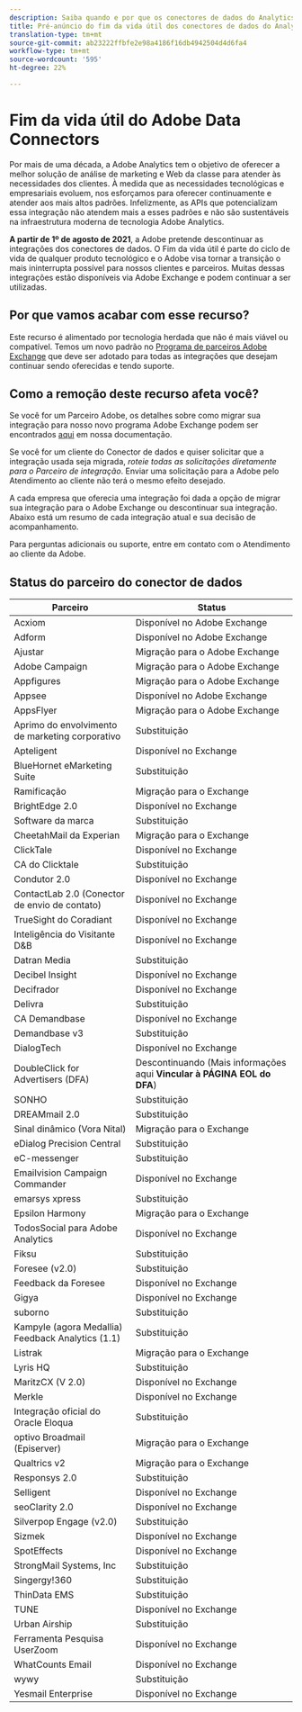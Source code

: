 ```yaml
---
description: Saiba quando e por que os conectores de dados do Analytics serão encerrados.
title: Pré-anúncio do fim da vida útil dos conectores de dados do Analytics
translation-type: tm+mt
source-git-commit: ab23222ffbfe2e98a4186f16db4942504d4d6fa4
workflow-type: tm+mt
source-wordcount: '595'
ht-degree: 22%

---
```



# Fim da vida útil do Adobe Data Connectors

Por mais de uma década, a Adobe Analytics tem o objetivo de oferecer a melhor solução de análise de marketing e Web da classe para atender às necessidades dos clientes. À medida que as necessidades tecnológicas e empresariais evoluem, nos esforçamos para oferecer continuamente e atender aos mais altos padrões.  Infelizmente, as APIs que potencializam essa integração não atendem mais a esses padrões e não são sustentáveis na infraestrutura moderna de tecnologia Adobe Analytics.

**A partir de 1º de agosto de 2021**, a Adobe pretende descontinuar as integrações dos conectores de dados. O Fim da vida útil é parte do ciclo de vida de qualquer produto tecnológico e o Adobe visa tornar a transição o mais ininterrupta possível para nossos clientes e parceiros. Muitas dessas integrações estão disponíveis via Adobe Exchange e podem continuar a ser utilizadas.

## Por que vamos acabar com esse recurso?

Este recurso é alimentado por tecnologia herdada que não é mais viável ou compatível. Temos um novo padrão no [Programa de parceiros Adobe Exchange](https://partners.adobe.com/exchangeprogram/experiencecloud) que deve ser adotado para todas as integrações que desejam continuar sendo oferecidas e tendo suporte.

## Como a remoção deste recurso afeta você?

Se você for um Parceiro Adobe, os detalhes sobre como migrar sua integração para nosso novo programa Adobe Exchange podem ser encontrados [aqui](https://adobeexchangeec.zendesk.com/hc/en-us/articles/360003867071-Adobe-Analytics-Integration-Tools) em nossa documentação.

Se você for um cliente do Conector de dados e quiser solicitar que a integração usada seja migrada, *roteie todas as solicitações diretamente para o Parceiro de integração*. Enviar uma solicitação para a Adobe pelo Atendimento ao cliente não terá o mesmo efeito desejado.

A cada empresa que oferecia uma integração foi dada a opção de migrar sua integração para o Adobe Exchange ou descontinuar sua integração. Abaixo está um resumo de cada integração atual e sua decisão de acompanhamento.

Para perguntas adicionais ou suporte, entre em contato com o Atendimento ao cliente da Adobe.

## Status do parceiro do conector de dados

| Parceiro | Status |
| --- | --- |
| Acxiom | Disponível no Adobe Exchange |
| Adform | Disponível no Adobe Exchange |
| Ajustar | Migração para o Adobe Exchange |
| Adobe Campaign | Migração para o Adobe Exchange |
| Appfigures | Migração para o Adobe Exchange |
| Appsee | Disponível no Adobe Exchange |
| AppsFlyer | Migração para o Adobe Exchange |
| Aprimo do envolvimento de marketing corporativo | Substituição |
| Apteligent | Disponível no Exchange |
| BlueHornet eMarketing Suite | Substituição |
| Ramificação | Migração para o Exchange |
| BrightEdge 2.0 | Disponível no Exchange |
| Software da marca | Substituição |
| CheetahMail da Experian | Migração para o Exchange |
| ClickTale | Disponível no Exchange |
| CA do Clicktale | Substituição |
| Condutor 2.0 | Disponível no Exchange |
| ContactLab 2.0 (Conector de envio de contato) | Disponível no Exchange |
| TrueSight do Coradiant | Disponível no Exchange |
| Inteligência do Visitante D&amp;B | Disponível no Exchange |
| Datran Media | Substituição |
| Decibel Insight | Disponível no Exchange |
| Decifrador | Disponível no Exchange |
| Delivra | Substituição |
| CA Demandbase | Disponível no Exchange |
| Demandbase v3 | Substituição |
| DialogTech | Disponível no Exchange |
| DoubleClick for Advertisers (DFA) | Descontinuando (Mais informações aqui **Vincular à PÁGINA EOL do DFA**) |
| SONHO | Substituição |
| DREAMmail 2.0 | Substituição |
| Sinal dinâmico (Vora Nital) | Migração para o Exchange |
| eDialog Precision Central | Substituição |
| eC-messenger | Substituição |
| Emailvision Campaign Commander | Disponível no Exchange |
| emarsys xpress | Substituição |
| Epsilon Harmony | Migração para o Exchange |
| TodosSocial para Adobe Analytics | Disponível no Exchange |
| Fiksu | Substituição |
| Foresee (v2.0) | Substituição |
| Feedback da Foresee | Disponível no Exchange |
| Gigya | Disponível no Exchange |
| suborno | Substituição |
| Kampyle (agora Medallia) Feedback Analytics (1.1) | Substituição |
| Listrak | Migração para o Exchange |
| Lyris HQ | Substituição |
| MaritzCX (V 2.0) | Disponível no Exchange |
| Merkle | Disponível no Exchange |
| Integração oficial do Oracle Eloqua | Substituição |
| optivo Broadmail (Episerver) | Migração para o Exchange |
| Qualtrics v2 | Migração para o Exchange |
| Responsys 2.0 | Substituição |
| Selligent | Disponível no Exchange |
| seoClarity 2.0 | Disponível no Exchange |
| Silverpop Engage (v2.0) | Substituição |
| Sizmek | Disponível no Exchange |
| SpotEffects | Disponível no Exchange |
| StrongMail Systems, Inc | Substituição |
| Singergy!360 | Substituição |
| ThinData EMS | Substituição |
| TUNE | Disponível no Exchange |
| Urban Airship | Substituição |
| Ferramenta Pesquisa UserZoom | Disponível no Exchange |
| WhatCounts Email | Disponível no Exchange |
| wywy | Substituição |
| Yesmail Enterprise | Disponível no Exchange |
